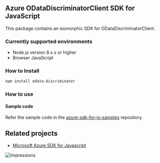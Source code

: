 ## Azure ODataDiscriminatorClient SDK for JavaScript

This package contains an isomorphic SDK for ODataDiscriminatorClient.

### Currently supported environments

- Node.js version 8.x.x or higher
- Browser JavaScript

### How to Install

```bash
npm install odata-discriminator
```

### How to use

#### Sample code

Refer the sample code in the [azure-sdk-for-js-samples](https://github.com/Azure/azure-sdk-for-js-samples) repository.

## Related projects

- [Microsoft Azure SDK for Javascript](https://github.com/Azure/azure-sdk-for-js)


![Impressions](https://azure-sdk-impressions.azurewebsites.net/api/impressions/azure-sdk-for-js%2Fsdk%2Fcdn%2Farm-cdn%2FREADME.png)